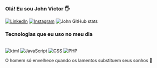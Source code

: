### Olá! Eu sou John Victor 🖐 

[![LinkedIn](https://img.shields.io/badge/LinkedIn-0077B5?style=for-the-badge&logo=linkedin&logoColor=white)](https://www.linkedin.com/in/ferreirabeginner/)
[![Instagram](https://img.shields.io/badge/Instagram-E4405F?style=for-the-badge&logo=instagram&logoColor=white)](https://www.instagram.com/joohnfb/)
![John GitHub stats](https://github-readme-stats.vercel.app/api?username=johnvictor2001&show_icons=true&theme=dark)

### Tecnologias que eu uso no meu dia

<div style="display: inline_block"><br/>
<img align="center"alt="ktml"src="https://img.shields.io/badge/HTML-239120?style=for-the-badge&logo=html5&logoColor=white">
<img align="center"alt="JavaScript"src="https://img.shields.io/badge/JavaScript-323330?style=for-the-badge&logo=javascript&logoColor=F7DF1E">
<img align="center"alt="CSS"src="https://img.shields.io/badge/CSS-239120?&style=for-the-badge&logo=css3&logoColor=white">
<img align="center"alt="PHP"src="https://img.shields.io/badge/PHP-777BB4?style=for-the-badge&logo=php&logoColor=white">

O homem só envelhece quando os lamentos substituem seus sonhos 🙏

